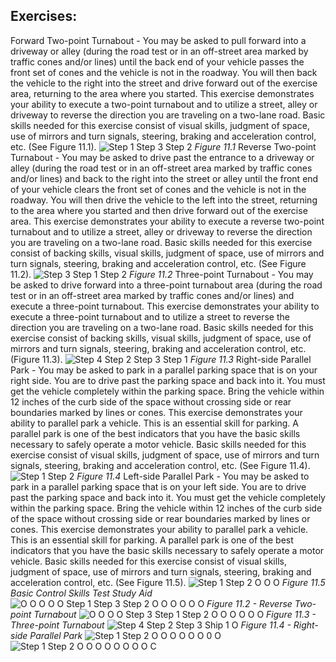 ## Exercises:
Forward Two-point Turnabout - You may be asked to pull forward into a driveway or alley (during the road test or in an off-street area marked by traffic cones and/or lines) until the back end of your vehicle passes the front set of cones and the vehicle is not in the roadway. You will then back the vehicle to the right into the street and drive forward out of the exercise area, returning to the area where you started. This exercise demonstrates your ability to execute a two-point turnabout and to utilize a street, alley or driveway to reverse the direction you are traveling on a two-lane road. Basic skills needed for this exercise consist of visual skills, judgment of space, use of mirrors and turn signals, steering, braking and acceleration control, etc. (See Figure 11.1).
![Step 1 Step 3 Step 2]()
_Figure 11.1_
Reverse Two-point Turnabout - You may be asked to drive past the entrance to a driveway or alley (during the road test or in an off-street area marked by traffic cones and/or lines) and back to the right into the street or alley until the front end of your vehicle clears the front set of cones and the vehicle is not in the roadway. You will then drive the vehicle to the left into the street, returning to the area where you started and then drive forward out of the exercise area. This exercise demonstrates your ability to execute a reverse two-point turnabout and to utilize a street, alley or driveway to reverse the direction you are traveling on a two-lane road. Basic skills needed for this exercise consist of backing skills, visual skills, judgment of space, use of mirrors and turn signals, steering, braking and acceleration control, etc. (See Figure 11.2).
![Step 3 Step 1 Step 2]()
_Figure 11.2_
Three-point Turnabout - You may be asked to drive forward into a three-point turnabout area (during the road test or in an off-street area marked by traffic cones and/or lines) and execute a three-point turnabout. This exercise demonstrates your ability to execute a three-point turnabout and to utilize a street to reverse the direction you are traveling on a two-lane road. Basic skills needed for this exercise consist of backing skills, visual skills, judgment of space, use of mirrors and turn signals, steering, braking and acceleration control, etc. (Figure 11.3).
![Step 4 Step 2 Step 3 Step 1]()
_Figure 11.3_
Right-side Parallel Park - You may be asked to park in a parallel parking space that is on your right side. You are to drive past the parking space and back into it. You must get the vehicle completely within the parking space. Bring the vehicle within 12 inches of the curb side of the space without crossing side or rear boundaries marked by lines or cones. This exercise demonstrates your ability to parallel park a vehicle. This is an essential skill for parking. A parallel park is one of the best indicators that you have the basic skills necessary to safely operate a motor vehicle. Basic skills needed for this exercise consist of visual skills, judgment of space, use of mirrors and turn signals, steering, braking and acceleration control, etc. (See Figure 11.4).
![Step 1 Step 2]()
_Figure 11.4_
Left-side Parallel Park - You may be asked to park in a parallel parking space that is on your left side. You are to drive past the parking space and back into it. You must get the vehicle completely within the parking space. Bring the vehicle within 12 inches of the curb side of the space without crossing side or rear boundaries marked by lines or cones. This exercise demonstrates your ability to parallel park a vehicle. This is an essential skill for parking. A parallel park is one of the best indicators that you have the basic skills necessary to safely operate a motor vehicle. Basic skills needed for this exercise consist of visual skills, judgment of space, use of mirrors and turn signals, steering, braking and acceleration control, etc. (See Figure 11.5).
![Step 1 Step 2 O O O]()
_Figure 11.5 Basic Control Skills Test Study Aid_
![O O O O O Step 1 Step 3 Step 2 O O O O O O]()
_Figure 11.2 - Reverse Two-point Turnabout_
![O O O O Step 3 Step 1 Step 2 O O O O O O]()
_Figure 11.3 - Three-point Turnabout_
![Step 4 Step 2 Step 3 Ship 1 O]()
_Figure 11.4 - Right-side Parallel Park_
![Step 1 Step 2 O O O O O O 0 O]()
![Step 1 Step 2 O O O O O O O O C]()